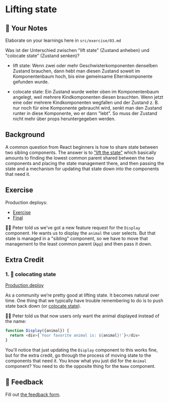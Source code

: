 # Lifting state

## 📝 Your Notes

Elaborate on your learnings here in `src/exercise/03.md`

Was ist der Unterschied zwischen "lift state" (Zustand anheben) und "colocate state" (Zustand senken)?

- lift state: Wenn zwei oder mehr Geschwisterkomponenten denselben Zustand brauchen, dann hebt man diesen Zustand soweit im Komponentenbaum hoch, bis eine gemeinsame Elternkomponente gefunden wurde.

- colocate state: Ein Zustand wurde weiter oben im Komponentenbaum angelegt, weil mehrere Kindkomponenten diesen brauchten. Wenn jetzt eine oder mehrere Kindkomponenten wegfallen und der Zustand z. B. nur noch für eine Komponente gebraucht wird, senkt man den Zustand runter in diese Komponente, wo er dann "lebt". So muss der Zustand nicht mehr über props heruntergegeben werden.

## Background

A common question from React beginners is how to share state between two sibling
components. The answer is to
["lift the state"](https://reactjs.org/docs/lifting-state-up.html) which
basically amounts to finding the lowest common parent shared between the two
components and placing the state management there, and then passing the state
and a mechanism for updating that state down into the components that need it.

## Exercise

Production deploys:

- [Exercise](https://react-hooks.netlify.app/isolated/exercise/03.js)
- [Final](https://react-hooks.netlify.app/isolated/final/03.js)

👨‍💼 Peter told us we've got a new feature request for the `Display` component. He
wants us to display the `animal` the user selects. But that state is managed in
a "sibling" component, so we have to move that management to the least common
parent (`App`) and then pass it down.

## Extra Credit

### 1. 💯 colocating state

[Production deploy](https://react-hooks.netlify.app/isolated/final/03.extra-1.js)

As a community we’re pretty good at lifting state. It becomes natural over time.
One thing that we typically have trouble remembering to do is to push state back
down (or
[colocate state](https://kentcdodds.com/blog/state-colocation-will-make-your-react-app-faster)).

👨‍💼 Peter told us that now users only want the animal displayed instead of the
name:

```javascript
function Display({animal}) {
  return <div>{`Your favorite animal is: ${animal}!`}</div>
}
```

You'll notice that just updating the `Display` component to this works fine, but
for the extra credit, go through the process of moving state to the components
that need it. You know what you just did for the `Animal` component? You need to
do the opposite thing for the `Name` component.

## 🦉 Feedback

Fill out
[the feedback form](https://ws.kcd.im/?ws=React%20Hooks%20%F0%9F%8E%A3&e=03%3A%20Lifting%20state&em=).
